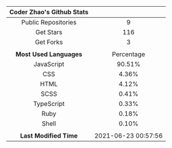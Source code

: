 | **Coder Zhao's Github Stats** | |
|:-:|:-:|
| Public Repositories | 9 |
| Get Stars | 116 |
| Get Forks | 3 |
| | |
| **Most Used Languages** | Percentage |
| JavaScript | 90.51% |
| CSS | 4.36% |
| HTML | 4.12% |
| SCSS | 0.41% |
| TypeScript | 0.33% |
| Ruby | 0.18% |
| Shell | 0.10% |
| | |
| **Last Modified Time** | 2021-06-23 00:57:56 |